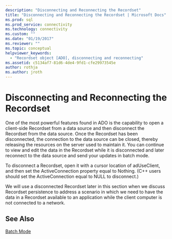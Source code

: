 ```yaml
---
description: "Disconnecting and Reconnecting the Recordset"
title: "Disconnecting and Reconnecting the Recordset | Microsoft Docs"
ms.prod: sql
ms.prod_service: connectivity
ms.technology: connectivity
ms.custom: ""
ms.date: "01/19/2017"
ms.reviewer: ""
ms.topic: conceptual
helpviewer_keywords: 
  - "Recordset object [ADO], disconnecting and reconnecting"
ms.assetid: c5134af7-81d6-4de4-9fd1-cfe29973545e
author: rothja
ms.author: jroth
---
```

# Disconnecting and Reconnecting the Recordset
One of the most powerful features found in ADO is the capability to open a client-side Recordset from a data source and then disconnect the Recordset from the data source. Once the Recordset has been disconnected, the connection to the data source can be closed, thereby releasing the resources on the server used to maintain it. You can continue to view and edit the data in the Recordset while it is disconnected and later reconnect to the data source and send your updates in batch mode.  
  
 To disconnect a Recordset, open it with a cursor location of adUseClient, and then set the ActiveConnection property equal to Nothing. (C++ users should set the ActiveConnection equal to NULL to disconnect.)  
  
 We will use a disconnected Recordset later in this section when we discuss Recordset persistence to address a scenario in which we need to have the data in a Recordset available to an application while the client computer is not connected to a network.  
  
## See Also  
 [Batch Mode](./batch-mode.md)